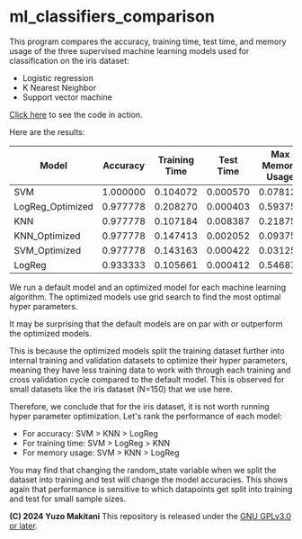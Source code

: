 # ml_classifiers_comparison

This program compares the accuracy, training time, test time, and memory usage of the three supervised machine learning models used for classification on the iris dataset:

* Logistic regression
* K Nearest Neighbor
* Support vector machine

[Click here](https://github.com/yuzom/ml_classifiers_comparison/blob/main/ml_classifiers_comparison.ipynb) to see the code in action.

Here are the results:

| Model             | Accuracy | Training Time | Test Time | Max Memory Usage |
|-------------------|----------|---------------|-----------|------------------|
| SVM               | 1.000000 | 0.104072      | 0.000570  | 0.078125         |
| LogReg_Optimized  | 0.977778 | 0.208270      | 0.000403  | 0.593750         |
| KNN               | 0.977778 | 0.107184      | 0.008387  | 0.218750         |
| KNN_Optimized     | 0.977778 | 0.147413      | 0.002052  | 0.093750         |
| SVM_Optimized     | 0.977778 | 0.143163      | 0.000422  | 0.031250         |
| LogReg            | 0.933333 | 0.105661      | 0.000412  | 0.546875         |

We run a default model and an optimized model for each machine learning algorithm. The optimized models use grid search to find the most optimal hyper parameters.

It may be surprising that the default models are on par with or outperform the optimized models.

This is because the optimized models split the training dataset further into internal training and validation datasets to optimize their hyper parameters, meaning they have less training data to work with through each training and cross validation cycle compared to the default model. This is observed for small datasets like the iris dataset (N=150) that we use here.

Therefore, we conclude that for the iris dataset, it is not worth running hyper parameter optimization. Let's rank the performance of each model:
* For accuracy: SVM > KNN > LogReg
* For training time: SVM > LogReg > KNN
* For memory usage: SVM > KNN > LogReg

You may find that changing the random_state variable when we split the dataset into training and test will change the model accuracies. This shows again that performance is sensitive to which datapoints get split into training and test for small sample sizes.


**(C) 2024 Yuzo Makitani** This repository is released under the [GNU GPLv3.0 or later](https://www.gnu.org/licenses/).
